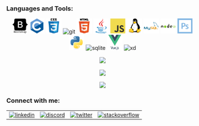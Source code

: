 <style>
      table {
        margin-left: auto;
        margin-right: auto;
      }
    </style>
<h3 align="left">Languages and Tools:</h3>
<div align="center">
   <p align="center"> <a target="_blank" rel="noreferrer"> <img src="https://raw.githubusercontent.com/devicons/devicon/master/icons/bootstrap/bootstrap-plain-wordmark.svg" alt="bootstrap" width="40" height="40" /> </a> <a href="https://www.cprogramming.com/" target="_blank" rel="noreferrer"><img src="https://raw.githubusercontent.com/devicons/devicon/master/icons/c/c-original.svg" alt="c" width="40" height="40" /></a> <a target="_blank" rel="noreferrer"> <img src="https://raw.githubusercontent.com/devicons/devicon/master/icons/css3/css3-original-wordmark.svg" alt="css3" width="40" height="40" /> </a> <a target="_blank" rel="noreferrer"> <img src="https://www.vectorlogo.zone/logos/git-scm/git-scm-icon.svg" alt="git" width="40" height="40" /> </a> <a target="_blank" rel="noreferrer"> <img src="https://raw.githubusercontent.com/devicons/devicon/master/icons/html5/html5-original-wordmark.svg" alt="html5" width="40" height="40" /> </a> <a target="_blank" rel="noreferrer"> <img src="https://raw.githubusercontent.com/devicons/devicon/master/icons/java/java-original.svg" alt="java" width="40" height="40" /> </a> <a target="_blank" rel="noreferrer"> <img src="https://raw.githubusercontent.com/devicons/devicon/master/icons/javascript/javascript-original.svg" alt="javascript" width="40" height="40" /> </a> <a target="_blank" rel="noreferrer"> <img src="https://raw.githubusercontent.com/devicons/devicon/master/icons/linux/linux-original.svg" alt="linux" width="40" height="40" /> </a> <a target="_blank" rel="noreferrer"> <img src="https://raw.githubusercontent.com/devicons/devicon/master/icons/mysql/mysql-original-wordmark.svg" alt="mysql" width="40" height="40" /> </a> <a target="_blank" rel="noreferrer"> <img src="https://raw.githubusercontent.com/devicons/devicon/master/icons/nodejs/nodejs-original-wordmark.svg" alt="nodejs" width="40" height="40" /> </a> <a target="_blank" rel="noreferrer"> <img src="https://raw.githubusercontent.com/devicons/devicon/master/icons/photoshop/photoshop-line.svg" alt="photoshop" width="40" height="40" /> </a> <a target="_blank" rel="noreferrer"> <img src="https://raw.githubusercontent.com/devicons/devicon/master/icons/python/python-original.svg" alt="python" width="40" height="40" /> </a> <a target="_blank" rel="noreferrer"> <img src="https://www.vectorlogo.zone/logos/sqlite/sqlite-icon.svg" alt="sqlite" width="40" height="40" /> </a> <a target="_blank" rel="noreferrer"> <img src="https://raw.githubusercontent.com/devicons/devicon/master/icons/vuejs/vuejs-original-wordmark.svg" alt="vuejs" width="40" height="40" /> </a> <a target="_blank" rel="noreferrer"> <img src="https://cdn.worldvectorlogo.com/logos/adobe-xd.svg" alt="xd" width="40" height="40" /> </a></p>
</div>
<div align="center">
   <p><img align="center" src="https://github-readme-streak-stats.herokuapp.com/?user=bilal-belli&"/></p>
   <p><img align="center" src="https://github-readme-stats.vercel.app/api/top-langs?username=bilal-belli&show_icons=true&locale=en&layout=compact"/></p>
   <p><img align="center" src="https://github-readme-stats.vercel.app/api?username=bilal-belli&show_icons=true&locale=en"/></p>
</div>
<h3 align="left">Connect with me:</h3>
<p align="center">
  
</p>
<table align="center">
  <tr>
    <td>
            <a href="https://www.linkedin.com/in/belli-bilal/" >
            <img src="https://user-images.githubusercontent.com/74218805/219942623-a1e2387a-846e-4ee5-b25d-1005b934e0a4.png" alt="linkedin" height="30" width="30">
            </a>
    </td>
    <td>
            <a href="https://discord.gg/Bi_lal#6555" ><img src="https://user-images.githubusercontent.com/74218805/219942643-7b88b034-b293-4148-92b3-94940e0c58fb.png" alt="discord" height="30" width="30">
            </a>
    </td>
    <td>
          <a href="https://twitter.com/bilal1belli" >
             <img src="https://user-images.githubusercontent.com/74218805/219942421-0f5ca341-bf60-4d61-a450-1beb3d96d163.png" alt="twitter" height="30" width="30">
          </a>
    </td>
    <td>
            <a href="https://stackoverflow.com/users/13244079/bilal-belli" ><img src="https://stackoverflow.design/assets/img/logos/so/logo-stackoverflow.svg" alt="stackoverflow" height="30" width="30">
            </a>
    </td>
  </tr>
</table>
